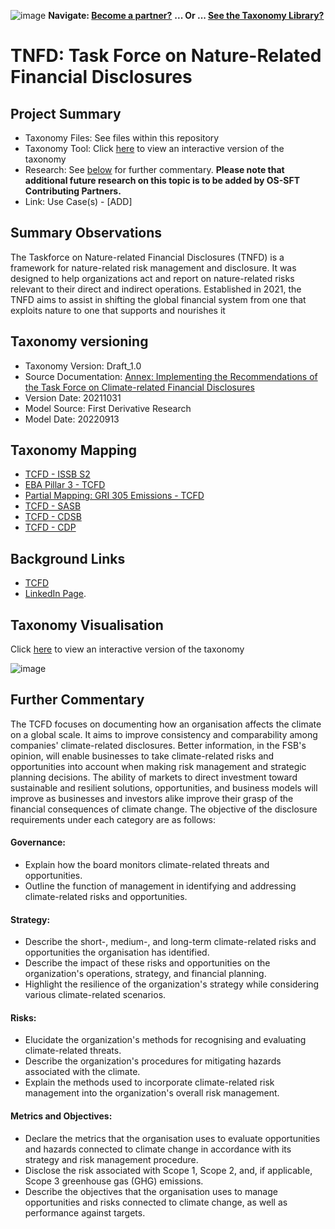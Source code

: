 ![image](https://user-images.githubusercontent.com/112073913/188821900-0c411acf-fbdd-4163-adc9-3ba4e2be78df.png)
**Navigate: [Become a partner?](https://github.com/OS-SFT/06-COLLABORATORS-PARTNERS)**
**... Or ... [See the Taxonomy Library?](https://github.com/orgs/OS-SFT/projects/2)**

# TNFD: Task Force on Nature-Related Financial Disclosures

## Project Summary
- Taxonomy Files: See files within this repository
- Taxonomy Tool: Click [here](XXXXXX) to view an interactive version of the taxonomy 
- Research: See [below](https://github.com/OS-SFT/Taxonomy-Mappings-Library/tree/main/Single%20Taxonomies/TNFD) for further commentary. **Please note that additional future research on this topic is to be added by OS-SFT Contributing Partners.**
- Link: Use Case(s) - [ADD]

## Summary Observations
The Taskforce on Nature-related Financial Disclosures (TNFD) is a framework for nature-related risk management and disclosure. It was designed to help organizations act and report on nature-related risks relevant to their direct and indirect operations. Established in 2021, the TNFD aims to assist in shifting the global financial system from one that exploits nature to one that supports and nourishes it

## Taxonomy versioning

- Taxonomy Version: Draft_1.0
- Source Documentation: [Annex: Implementing the Recommendations of the Task Force on Climate-related Financial Disclosures](https://assets.bbhub.io/company/sites/60/2021/07/2021-TCFD-Implementing_Guidance.pdf)
- Version Date: 20211031
- Model Source: First Derivative Research
- Model Date: 20220913

## Taxonomy Mapping
* [TCFD - ISSB S2](https://github.com/OS-SFT/Taxonomy-Mappings-Library/tree/main/Taxonomy%20Mappings%20-%20Double/TCFD%20-%20ISSB)
* [EBA Pillar 3 - TCFD](https://github.com/OS-SFT/Taxonomy-Mappings-Library/tree/main/Taxonomy%20Mappings%20-%20Double/TCFD%20-%20EBA%20Pillar%203)
* [Partial Mapping: GRI 305 Emissions - TCFD](https://github.com/OS-SFT/Taxonomy-Mappings-Library/tree/main/Taxonomy%20Mappings%20-%20Double/GRI%20-%20TCFD)
* [TCFD - SASB](https://github.com/OS-SFT/Taxonomy-Mappings-Library/tree/main/Taxonomy%20Mappings%20-%20Double/TCFD%20-%20SASB)
* [TCFD - CDSB](https://github.com/OS-SFT/Taxonomy-Mappings-Library/tree/main/Taxonomy%20Mappings%20-%20Double/TCFD%20-%20CDSB)
* [TCFD - CDP](https://github.com/OS-SFT/Taxonomy-Mappings-Library/tree/main/Taxonomy%20Mappings%20-%20Double/TCFD%20-%20CDP)

## Background Links
- [TCFD](https://www.fsb-tcfd.org/)
- [LinkedIn Page](https://www.linkedin.com/company/taskforce-on-nature-related-financial-disclosures-tnfd/).


## Taxonomy Visualisation

Click [here](https://os-sft.solidatus.com/viewer/share/hZ26grXBOM08dTEKQpGTqYeL4rGC8f7v) to view an interactive version of the taxonomy

![image](https://github.com/OS-SFT/Taxonomy-Mappings-Library/assets/112079442/28ccd9b5-2974-4384-9707-69735a930618)

## Further Commentary
The TCFD focuses on documenting how an organisation affects the climate on a global scale. It aims to improve consistency and comparability among companies' climate-related disclosures. Better information, in the FSB's opinion, will enable businesses to take climate-related risks and opportunities into account when making risk management and strategic planning decisions. The ability of markets to direct investment toward sustainable and resilient solutions, opportunities, and business models will improve as businesses and investors alike improve their grasp of the financial consequences of climate change. The objective of the disclosure requirements under each category are as follows:

#### Governance:
* Explain how the board monitors climate-related threats and opportunities.
* Outline the function of management in identifying and addressing climate-related risks and opportunities.
#### Strategy:
* Describe the short-, medium-, and long-term climate-related risks and opportunities the organisation has identified. 
* Describe the impact of these risks and opportunities on the organization's operations, strategy, and financial planning.
* Highlight the resilience of the organization's strategy while considering various climate-related scenarios.
#### Risks:
* Elucidate the organization's methods for recognising and evaluating climate-related threats.
* Describe the organization's procedures for mitigating hazards associated with the climate.
* Explain the methods used to incorporate climate-related risk management into the organization's overall risk management.
#### Metrics and Objectives:
* Declare the metrics that the organisation uses to evaluate opportunities and hazards connected to climate change in accordance with its strategy and risk management procedure.
* Disclose the risk associated with Scope 1, Scope 2, and, if applicable, Scope 3 greenhouse gas (GHG) emissions.
* Describe the objectives that the organisation uses to manage opportunities and risks connected to climate change, as well as performance against targets.
